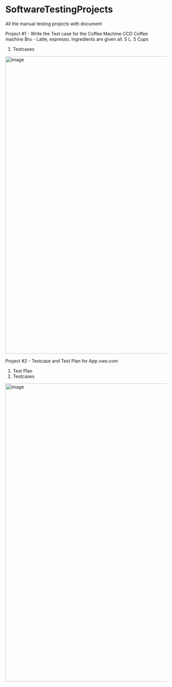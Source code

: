 # SoftwareTestingProjects

All the manual testing projects with document

Project #1 - Write the Test case for the Coffee Machine CCD Coffee machine Bru - Latte, expresso. Ingredients are given all. 5 L. 5 Cups
1. Testcases

<img width="926" alt="image" src="https://github.com/sravanthigolla/SoftwareTestingProjects/assets/174857482/19ec83f0-521e-492b-ba4a-3dbb96b15561">

Project #2 - Testcase and Test Plan for App.vwo.com

1. Test Plan
2. Testcases
<img width="928" alt="image" src="https://github.com/sravanthigolla/SoftwareTestingProjects/assets/174857482/4fc6c7e2-9dca-4333-8c34-37374105e22e">


